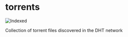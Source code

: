 torrents 
========
![Indexed](https://img.shields.io/badge/indexed-176458-blue)

Collection of torrent files discovered in the DHT network
